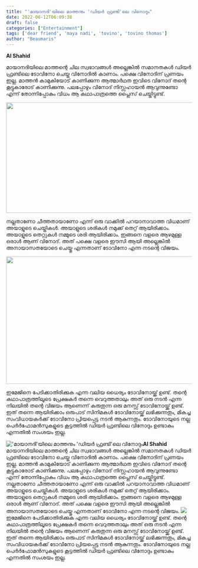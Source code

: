 ```yaml
---
title: "'മായാനദി'യിലെ മാത്തനും 'ഡിയർ ഫ്രണ്ടി'ലെ വിനോദും"
date: 2022-06-12T06:09:38
draft: false
categories: ["Entertainment"]
tags: ['dear friend', 'maya nadi', 'tovino', 'tovino thomas']
author: "Beaumaris"
---
```


<strong>Al Shahid </strong>

മായാനദിയിലെ മാത്തന്റെ ചില സ്വഭാവങ്ങൾ അല്ലെങ്കിൽ സമാനതകൾ ഡിയർ ഫ്രണ്ടിലെ ടോവിനോ ചെയ്ത വിനോദിൽ കാണാം. പക്ഷെ വിനോദിന് പ്രണയം ഇല്ല. മാത്തൻ കാമുകിയോട് കാണിക്കുന്ന ആത്മാർഥത ഇവിടെ വിനോദ് തന്റെ കൂട്ടുകാരോട് കാണിക്കുന്നു. പലപ്പോഴും വിനോദ് നിസ്സഹായൻ ആവുന്നുണ്ടോ എന്ന് തോന്നിപ്പോകും വിധം ആ കഥാപാത്രത്തെ പ്ലൈസ് ചെയ്തിട്ടുണ്ട്.

<img class="size-full wp-image-338986 aligncenter" src="https://cdn.boolokam.com/articles/2022/06/bdbdbb.jpg" alt="" width="660" height="300" />

നല്ലതാണോ ചീത്തതായാണോ എന്ന് ഒരു വാക്കിൽ പറയാനാവാത്ത വിധമാണ് അയാളുടെ ചെയ്തികൾ. അയാളുടെ ശരികൾ നമുക്ക് തെറ്റ് ആയിരിക്കാം. അയാളുടെ തെറ്റുകൾ നമ്മുടെ ശരി ആയിരിക്കാം. ഇങ്ങനെ വളരെ ആഴമുള്ള ഒരാൾ ആണ് വിനോദ്. അത് പക്ഷെ വളരെ ഈസി ആയി അല്ലെങ്കിൽ അനായാസതയോടെ ചെയ്തു എന്നതാണ് ടോവിനോ എന്ന നടന്റെ വിജയം.

<img class="wp-image-338985 aligncenter" src="https://cdn.boolokam.com/articles/2022/06/fwfwwffww.jpg" alt="" width="664" height="346" />

ഇമേജിനെ പേടിക്കാതിരിക്കുക എന്ന വലിയ ധൈര്യം ടോവിനോയ്ക്ക് ഉണ്ട്. തന്റെ കഥാപാത്രത്തിലൂടെ പ്രേക്ഷകർ തന്നെ വെറുത്തതാലും അത് ഒരു നടൻ എന്ന നിലയിൽ തന്റെ വിജയം ആണെന്ന് കരുതുന്ന ഒരു മനസ്സ് ടോവിനോയ്ക്ക് ഉണ്ട്. ഇത് തന്നെ ആയിരിക്കാം ഒരുപാട് സിനിമകൾ ടോവിനോയ്ക്ക് ലഭിക്കുന്നതും, മികച്ച സംവിധായകർക്ക് ടോവിനോ പ്രിയപ്പെട്ട നടൻ ആകുന്നതും. ടോവിനോയുടെ നല്ല പെർർഫോമൻസുകളുടെ കൂട്ടത്തിൽ ഡിയർ ഫ്രണ്ടിലെ വിനോദും ഉണ്ടാകും എന്നതിൽ സംശയം ഇല്ല.


!['മായാനദി'യിലെ മാത്തനും 'ഡിയർ ഫ്രണ്ടി'ലെ വിനോദും](https://cdn.boolokam.com/articles/2022/06/bdbdbb.jpg)**Al Shahid** മായാനദിയിലെ മാത്തന്റെ ചില സ്വഭാവങ്ങൾ അല്ലെങ്കിൽ സമാനതകൾ ഡിയർ ഫ്രണ്ടിലെ ടോവിനോ ചെയ്ത വിനോദിൽ കാണാം. പക്ഷെ വിനോദിന് പ്രണയം ഇല്ല. മാത്തൻ കാമുകിയോട് കാണിക്കുന്ന ആത്മാർഥത ഇവിടെ വിനോദ് തന്റെ കൂട്ടുകാരോട് കാണിക്കുന്നു. പലപ്പോഴും വിനോദ് നിസ്സഹായൻ ആവുന്നുണ്ടോ എന്ന് തോന്നിപ്പോകും വിധം ആ കഥാപാത്രത്തെ പ്ലൈസ് ചെയ്തിട്ടുണ്ട്. നല്ലതാണോ ചീത്തതായാണോ എന്ന് ഒരു വാക്കിൽ പറയാനാവാത്ത വിധമാണ് അയാളുടെ ചെയ്തികൾ. അയാളുടെ ശരികൾ നമുക്ക് തെറ്റ് ആയിരിക്കാം. അയാളുടെ തെറ്റുകൾ നമ്മുടെ ശരി ആയിരിക്കാം. ഇങ്ങനെ വളരെ ആഴമുള്ള ഒരാൾ ആണ് വിനോദ്. അത് പക്ഷെ വളരെ ഈസി ആയി അല്ലെങ്കിൽ അനായാസതയോടെ ചെയ്തു എന്നതാണ് ടോവിനോ എന്ന നടന്റെ വിജയം. ![](https://cdn.boolokam.com/articles/2022/06/fwfwwffww.jpg) ഇമേജിനെ പേടിക്കാതിരിക്കുക എന്ന വലിയ ധൈര്യം ടോവിനോയ്ക്ക് ഉണ്ട്. തന്റെ കഥാപാത്രത്തിലൂടെ പ്രേക്ഷകർ തന്നെ വെറുത്തതാലും അത് ഒരു നടൻ എന്ന നിലയിൽ തന്റെ വിജയം ആണെന്ന് കരുതുന്ന ഒരു മനസ്സ് ടോവിനോയ്ക്ക് ഉണ്ട്. ഇത് തന്നെ ആയിരിക്കാം ഒരുപാട് സിനിമകൾ ടോവിനോയ്ക്ക് ലഭിക്കുന്നതും, മികച്ച സംവിധായകർക്ക് ടോവിനോ പ്രിയപ്പെട്ട നടൻ ആകുന്നതും. ടോവിനോയുടെ നല്ല പെർർഫോമൻസുകളുടെ കൂട്ടത്തിൽ ഡിയർ ഫ്രണ്ടിലെ വിനോദും ഉണ്ടാകും എന്നതിൽ സംശയം ഇല്ല.
